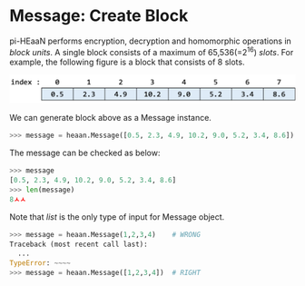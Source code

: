 # Message: Create Block

pi-HEaaN performs encryption, decryption and homomorphic operations in *block units*. A single block consists of a maximum of 65,536(=$2^{16}$) *slots*. For example, the following figure is a block that consists of 8 slots.

![Message%20Create%20Block%20c13a936dc8604cb18ca3e2551832eb39/Untitled.png](Message%20Create%20Block%20c13a936dc8604cb18ca3e2551832eb39/Untitled.png)

We can generate block above as a Message instance.

```python
>>> message = heaan.Message([0.5, 2.3, 4.9, 10.2, 9.0, 5.2, 3.4, 8.6])
```

The message can be checked as below:

```python
>>> message
[0.5, 2.3, 4.9, 10.2, 9.0, 5.2, 3.4, 8.6]
>>> len(message)
8ㅅㅅ
```

Note that *list* is the only type of input for Message object.

```python
>>> message = heaan.Message(1,2,3,4)    # WRONG
Traceback (most recent call last):
  ...
TypeError: ~~~~
>>> message = heaan.Message([1,2,3,4])  # RIGHT
```